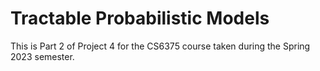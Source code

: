 # Tractable Probabilistic Models

This is Part 2 of Project 4 for the CS6375 course taken during the Spring 2023 semester. 